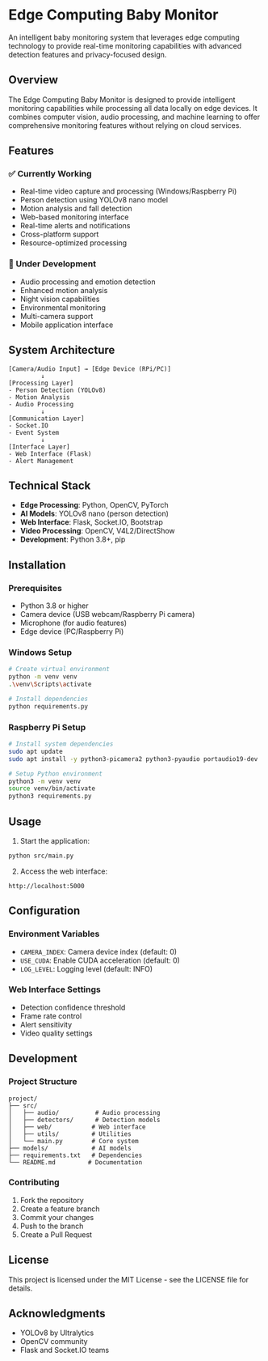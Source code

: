 # Edge Computing Baby Monitor

An intelligent baby monitoring system that leverages edge computing technology to provide real-time monitoring capabilities with advanced detection features and privacy-focused design.

## Overview

The Edge Computing Baby Monitor is designed to provide intelligent monitoring capabilities while processing all data locally on edge devices. It combines computer vision, audio processing, and machine learning to offer comprehensive monitoring features without relying on cloud services.

## Features

### ✅ Currently Working

- Real-time video capture and processing (Windows/Raspberry Pi)
- Person detection using YOLOv8 nano model
- Motion analysis and fall detection
- Web-based monitoring interface
- Real-time alerts and notifications
- Cross-platform support
- Resource-optimized processing

### 🚧 Under Development

- Audio processing and emotion detection
- Enhanced motion analysis
- Night vision capabilities
- Environmental monitoring
- Multi-camera support
- Mobile application interface

## System Architecture

```
[Camera/Audio Input] → [Edge Device (RPi/PC)]
         ↓
[Processing Layer]
- Person Detection (YOLOv8)
- Motion Analysis
- Audio Processing
         ↓
[Communication Layer]
- Socket.IO
- Event System
         ↓
[Interface Layer]
- Web Interface (Flask)
- Alert Management
```

## Technical Stack

- **Edge Processing**: Python, OpenCV, PyTorch
- **AI Models**: YOLOv8 nano (person detection)
- **Web Interface**: Flask, Socket.IO, Bootstrap
- **Video Processing**: OpenCV, V4L2/DirectShow
- **Development**: Python 3.8+, pip

## Installation

### Prerequisites

- Python 3.8 or higher
- Camera device (USB webcam/Raspberry Pi camera)
- Microphone (for audio features)
- Edge device (PC/Raspberry Pi)

### Windows Setup

```bash
# Create virtual environment
python -m venv venv
.\venv\Scripts\activate

# Install dependencies
python requirements.py
```

### Raspberry Pi Setup

```bash
# Install system dependencies
sudo apt update
sudo apt install -y python3-picamera2 python3-pyaudio portaudio19-dev

# Setup Python environment
python3 -m venv venv
source venv/bin/activate
python3 requirements.py
```

## Usage

1. Start the application:

```bash
python src/main.py
```

2. Access the web interface:

```
http://localhost:5000
```

## Configuration

### Environment Variables

- `CAMERA_INDEX`: Camera device index (default: 0)
- `USE_CUDA`: Enable CUDA acceleration (default: 0)
- `LOG_LEVEL`: Logging level (default: INFO)

### Web Interface Settings

- Detection confidence threshold
- Frame rate control
- Alert sensitivity
- Video quality settings

## Development

### Project Structure

```
project/
├── src/
│   ├── audio/          # Audio processing
│   ├── detectors/      # Detection models
│   ├── web/           # Web interface
│   ├── utils/         # Utilities
│   └── main.py        # Core system
├── models/            # AI models
├── requirements.txt   # Dependencies
└── README.md         # Documentation
```

### Contributing

1. Fork the repository
2. Create a feature branch
3. Commit your changes
4. Push to the branch
5. Create a Pull Request

## License

This project is licensed under the MIT License - see the LICENSE file for details.

## Acknowledgments

- YOLOv8 by Ultralytics
- OpenCV community
- Flask and Socket.IO teams
